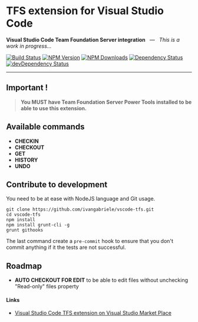 # TFS extension for Visual Studio Code
**Visual Studio Code Team Foundation Server integration** _&nbsp; ― &nbsp; This is a work in progress..._

[![Build Status](https://travis-ci.org/ivangabriele/vscode-tfs.svg?branch=master)](https://travis-ci.org/ivangabriele/vscode-tfs)
[![NPM Version](https://img.shields.io/npm/v/vscode-tfs.svg?style=flat)](https://www.npmjs.org/package/vscode-tfs)
[![NPM Downloads](https://img.shields.io/npm/dm/vscode-tfs.svg?style=flat)](https://www.npmjs.org/package/vscode-tfs)
[![Dependency Status](https://david-dm.org/ivangabriele/vscode-tfs.svg)](https://david-dm.org/ivangabriele/vscode-tfs)
[![devDependency Status](https://david-dm.org/ivangabriele/vscode-tfs/dev-status.svg)](https://david-dm.org/ivangabriele/vscode-tfs#info=devDependencies)

---

## Important !

> **You MUST have Team Foundation Server Power Tools installed to be able to use this extension.**

## Available commands

- **CHECKIN**
- **CHECKOUT**
- **GET**
- **HISTORY**
- **UNDO**

## Contribute to development

You need to be at ease with NodeJS language and Git usage.

    git clone https://github.com/ivangabriele/vscode-tfs.git
    cd vscode-tfs
    npm install
    npm install grunt-cli -g
    grunt githooks

The last command create a `pre-commit` hook to ensure that you don't commit anything if it the tests are not successful.

## Roadmap

- **AUTO CHECKOUT FOR EDIT** to be able to edit files without unchecking "Read-only" files property

#### Links

- [Visual Studio Code TFS extension on Visual Studio Market Place](https://marketplace.visualstudio.com/items/ivangabriele.vscode-tfs)

